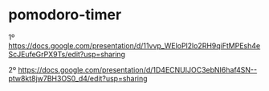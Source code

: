 # pomodoro-timer

1º
https://docs.google.com/presentation/d/11vvp_WEloPl2lo2RH9qiFtMPEsh4eScJEufeGrPX9Ts/edit?usp=sharing

2º
https://docs.google.com/presentation/d/1D4ECNUIJOC3ebNI6haf4SN--ptw8kt8jw7BH3OS0_d4/edit?usp=sharing
